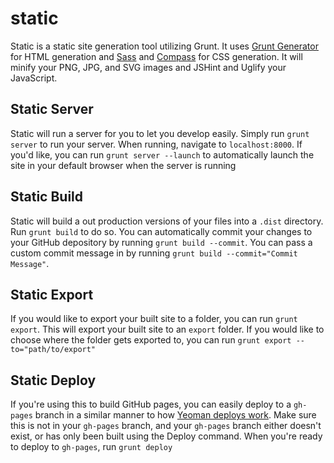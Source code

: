 static
======

Static is a static site generation tool utilizing Grunt. It uses [Grunt Generator](https://github.com/clavery/grunt-generator) for HTML generation and [Sass](http://sass-lang.com) and [Compass](http://compass-style.org) for CSS generation. It will minify your PNG, JPG, and SVG images and JSHint and Uglify your JavaScript.

## Static Server

Static will run a server for you to let you develop easily. Simply run `grunt server` to run your server. When running, navigate to `localhost:8000`. If you'd like, you can run `grunt server --launch` to automatically launch the site in your default browser when the server is running

## Static Build

Static will build a out production versions of your files into a `.dist` directory. Run `grunt build` to do so. You can automatically commit your changes to your GitHub depository by running `grunt build --commit`. You can pass a custom commit message in by running `grunt build --commit="Commit Message"`.

## Static Export

If you would like to export your built site to a folder, you can run `grunt export`. This will export your built site to an `export` folder. If you would like to choose where the folder gets exported to, you can run `grunt export --to="path/to/export"`

## Static Deploy

If you're using this to build GitHub pages, you can easily deploy to a `gh-pages` branch in a similar manner to how [Yeoman deploys work](https://github.com/yeoman/yeoman/wiki/Deployment). Make sure this is not in your `gh-pages` branch, and your `gh-pages` branch either doesn't exist, or has only been built using the Deploy command. When you're ready to deploy to `gh-pages`, run `grunt deploy`